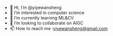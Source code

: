 - 👋 Hi, I’m @yiyewansheng
- 👀 I’m interested in computer science
- 🌱 I’m currently learning ML&CV
- 💞️ I’m looking to collaborate on AIGC
- 📫 How to reach me :yiyewansheng@gmail.com

<!---
yiyewansheng/yiyewansheng is a ✨ special ✨ repository because its `README.md` (this file) appears on your GitHub profile.
You can click the Preview link to take a look at your changes.
--->

